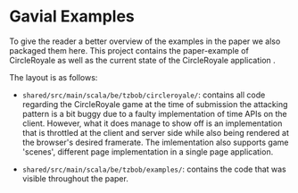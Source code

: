 # Gavial Examples

To give the reader a better overview of the examples in the paper we also packaged them here.
This project contains the paper-example of CircleRoyale as well as the current state of the CircleRoyale application .

The layout is as follows:

- `shared/src/main/scala/be/tzbob/circleroyale/`: contains all code regarding the CircleRoyale game at the time of submission the attacking pattern is a bit buggy due to a faulty implementation of time APIs on the client.
However, what it does manage to show off is an implementation that is throttled at the client and server side while also being rendered at the browser's desired framerate.
The imlementation also supports game 'scenes', different page implementation in a single page application.

- `shared/src/main/scala/be/tzbob/examples/`: contains the code that was visible throughout the paper.
